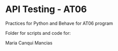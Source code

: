 # API Testing - AT06

Practices for Python and Behave for AT06 program

Folder for scripts and code for:

Maria Canqui Mancias